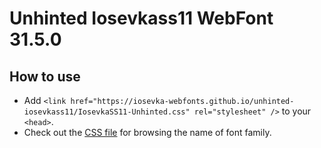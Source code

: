 # Unhinted Iosevkass11 WebFont 31.5.0

## How to use

- Add `<link href="https://iosevka-webfonts.github.io/unhinted-iosevkass11/IosevkaSS11-Unhinted.css" rel="stylesheet" />` to your `<head>`.
- Check out the [CSS file](./IosevkaSS11-Unhinted.css) for browsing the name of font family.
